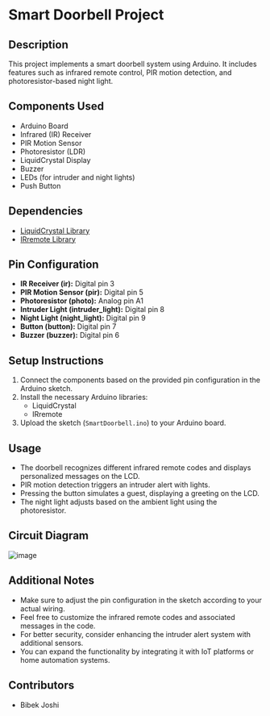 # Smart Doorbell Project

## Description
This project implements a smart doorbell system using Arduino. It includes features such as infrared remote control, PIR motion detection, and photoresistor-based night light.

## Components Used
- Arduino Board
- Infrared (IR) Receiver
- PIR Motion Sensor
- Photoresistor (LDR)
- LiquidCrystal Display
- Buzzer
- LEDs (for intruder and night lights)
- Push Button

## Dependencies
- [LiquidCrystal Library](https://www.arduino.cc/en/Reference/LiquidCrystal)
- [IRremote Library](https://github.com/z3t0/Arduino-IRremote)

## Pin Configuration
- **IR Receiver (ir):** Digital pin 3
- **PIR Motion Sensor (pir):** Digital pin 5
- **Photoresistor (photo):** Analog pin A1
- **Intruder Light (intruder_light):** Digital pin 8
- **Night Light (night_light):** Digital pin 9
- **Button (button):** Digital pin 7
- **Buzzer (buzzer):** Digital pin 6

## Setup Instructions
1. Connect the components based on the provided pin configuration in the Arduino sketch.
2. Install the necessary Arduino libraries:
    - LiquidCrystal
    - IRremote
3. Upload the sketch (`SmartDoorbell.ino`) to your Arduino board.

## Usage
- The doorbell recognizes different infrared remote codes and displays personalized messages on the LCD.
- PIR motion detection triggers an intruder alert with lights.
- Pressing the button simulates a guest, displaying a greeting on the LCD.
- The night light adjusts based on the ambient light using the photoresistor.

## Circuit Diagram

![image](https://github.com/BibekJoshi4000/Smart_Door_bell/assets/97554714/09741e6a-df0b-44c7-950d-0ec6306a5a36)

## Additional Notes
- Make sure to adjust the pin configuration in the sketch according to your actual wiring.
- Feel free to customize the infrared remote codes and associated messages in the code.
- For better security, consider enhancing the intruder alert system with additional sensors.
- You can expand the functionality by integrating it with IoT platforms or home automation systems.

## Contributors
- Bibek Joshi

